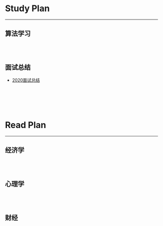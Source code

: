 #  Study Plan

***

## 算法学习

<br>
<br>

## 面试总结
- [2020面试总结](StudyPlan/2020面试总结.md)

<br>
<br>
<br>
<br>

# Read Plan

***

## 经济学  

<br>
<br>

## 心理学  

<br>
<br>

## 财经  





